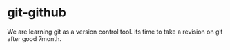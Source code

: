 # git-github
We are learning git as a version control tool.
its time to take a revision on git after good 7month.

